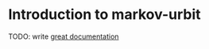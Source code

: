 # Introduction to markov-urbit

TODO: write [great documentation](http://jacobian.org/writing/what-to-write/)
